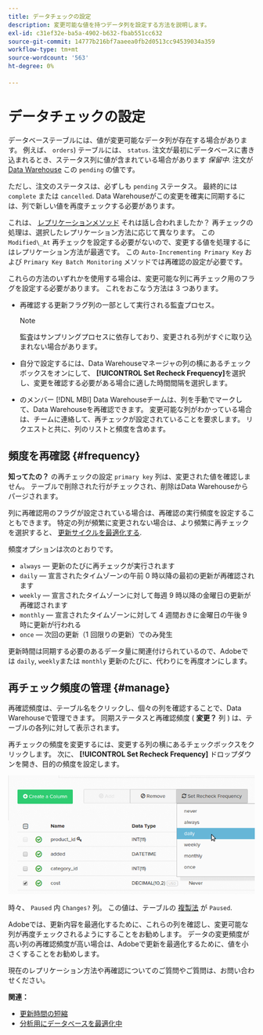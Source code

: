```yaml
---
title: データチェックの設定
description: 変更可能な値を持つデータ列を設定する方法を説明します。
exl-id: c31ef32e-ba5a-4902-b632-fbab551cc632
source-git-commit: 14777b216bf7aaeea0fb2d0513cc94539034a359
workflow-type: tm+mt
source-wordcount: '563'
ht-degree: 0%

---
```


# データチェックの設定

データベーステーブルには、値が変更可能なデータ列が存在する場合があります。 例えば、 `orders`) テーブルには、 `status`. 注文が最初にデータベースに書き込まれるとき、ステータス列に値が含まれている場合があります _保留中_. 注文が [Data Warehouse](../data-warehouse-mgr/tour-dwm.md) この `pending` の値です。

ただし、注文のステータスは、必ずしも `pending` ステータス。 最終的には `complete` または `cancelled`. Data Warehouseがこの変更を確実に同期するには、列で新しい値を再度チェックする必要があります。

これは、 [レプリケーションメソッド](../data-warehouse-mgr/cfg-replication-methods.md) それは話し合われましたか？ 再チェックの処理は、選択したレプリケーション方法に応じて異なります。 この `Modified\_At` 再チェックを設定する必要がないので、変更する値を処理するにはレプリケーション方法が最適です。 この `Auto-Incrementing Primary Key` および `Primary Key Batch Monitoring` メソッドでは再確認の設定が必要です。

これらの方法のいずれかを使用する場合は、変更可能な列に再チェック用のフラグを設定する必要があります。 これをおこなう方法は 3 つあります。

* 再確認する更新フラグ列の一部として実行される監査プロセス。

   >[!NOTE]
   >
   >監査はサンプリングプロセスに依存しており、変更される列がすぐに取り込まれない場合があります。

* 自分で設定するには、Data Warehouseマネージャの列の横にあるチェックボックスをオンにして、 **[!UICONTROL Set Recheck Frequency]**&#x200B;を選択し、変更を確認する必要がある場合に適した時間間隔を選択します。
* のメンバー [!DNL MBI] Data Warehouseチームは、列を手動でマークして、Data Warehouseを再確認できます。 変更可能な列がわかっている場合は、チームに連絡して、再チェックが設定されていることを要求します。 リクエストと共に、列のリストと頻度を含めます。

## 頻度を再確認 {#frequency}

**知ってたの？**
の再チェックの設定 `primary key` 列は、変更された値を確認しません。 テーブルで削除された行がチェックされ、削除はData Warehouseからパージされます。

列に再確認用のフラグが設定されている場合は、再確認の実行頻度を設定することもできます。 特定の列が頻繁に変更されない場合は、より頻繁に再チェックを選択すると、 [更新サイクルを最適化する](../../best-practices/reduce-update-cycle-time.md).

頻度オプションは次のとおりです。

* `always`  — 更新のたびに再チェックが実行されます
* `daily`  — 宣言されたタイムゾーンの午前 0 時以降の最初の更新が再確認されます
* `weekly`  — 宣言されたタイムゾーンに対して毎週 9 時以降の金曜日の更新が再確認されます
* `monthly`  — 宣言されたタイムゾーンに対して 4 週間おきに金曜日の午後 9 時に更新が行われる
* `once`  — 次回の更新（1 回限りの更新）でのみ発生

更新時間は同期する必要のあるデータ量に関連付けられているので、Adobeでは `daily`, `weekly`または `monthly` 更新のたびに、代わりにを再度オンにします。

## 再チェック頻度の管理 {#manage}

再確認頻度は、テーブル名をクリックし、個々の列を確認することで、Data Warehouseで管理できます。 同期ステータスと再確認頻度 ( **変更？** 列 ) は、テーブルの各列に対して表示されます。

再チェックの頻度を変更するには、変更する列の横にあるチェックボックスをクリックします。 次に、 **[!UICONTROL Set Recheck Frequency]** ドロップダウンを開き、目的の頻度を設定します。

![](../../assets/dwm-recheck.png)

時々、 `Paused` 内 `Changes?` 列。 この値は、テーブルの [複製法](../../data-analyst/data-warehouse-mgr/cfg-data-rechecks.md) が `Paused`.

Adobeでは、更新内容を最適化するために、これらの列を確認し、変更可能な列が再度チェックされるようにすることをお勧めします。 データの変更頻度が高い列の再確認頻度が高い場合は、Adobeで更新を最適化するために、値を小さくすることをお勧めします。

現在のレプリケーション方法や再確認についてのご質問やご質問は、お問い合わせください。

**関連：**

* [更新時間の短縮](../../best-practices/reduce-update-cycle-time.md)
* [分析用にデータベースを最適化中](../../best-practices/opt-db-analysis.md)
